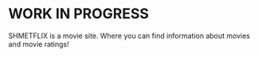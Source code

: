 WORK IN PROGRESS
=====================

SHMETFLIX is a movie site. Where you can find information about movies and movie ratings!
